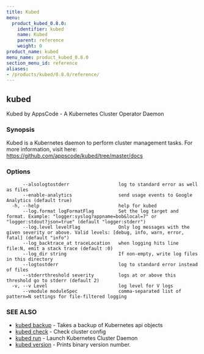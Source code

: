 ```yaml
---
title: Kubed
menu:
  product_kubed_0.8.0:
    identifier: kubed
    name: Kubed
    parent: reference
    weight: 0
product_name: kubed
menu_name: product_kubed_0.8.0
section_menu_id: reference
aliases:
- /products/kubed/0.8.0/reference/
---
```


## kubed

Kubed by AppsCode - A Kubernetes Cluster Operator Daemon

### Synopsis

Kubed is a Kubernetes daemon to perform cluster management tasks. For more information, visit here: https://github.com/appscode/kubed/tree/master/docs

### Options

```
      --alsologtostderr                  log to standard error as well as files
      --enable-analytics                 send usage events to Google Analytics (default true)
  -h, --help                             help for kubed
      --log.format logFormatFlag         Set the log target and format. Example: "logger:syslog?appname=bob&local=7" or "logger:stdout?json=true" (default "logger:stderr")
      --log.level levelFlag              Only log messages with the given severity or above. Valid levels: [debug, info, warn, error, fatal] (default "info")
      --log_backtrace_at traceLocation   when logging hits line file:N, emit a stack trace (default :0)
      --log_dir string                   If non-empty, write log files in this directory
      --logtostderr                      log to standard error instead of files
      --stderrthreshold severity         logs at or above this threshold go to stderr (default 2)
  -v, --v Level                          log level for V logs
      --vmodule moduleSpec               comma-separated list of pattern=N settings for file-filtered logging
```

### SEE ALSO

* [kubed backup](/products/kubed/0.8.0/reference/kubed_backup)	 - Takes a backup of Kubernetes api objects
* [kubed check](/products/kubed/0.8.0/reference/kubed_check)	 - Check cluster config
* [kubed run](/products/kubed/0.8.0/reference/kubed_run)	 - Launch Kubernetes Cluster Daemon
* [kubed version](/products/kubed/0.8.0/reference/kubed_version)	 - Prints binary version number.

